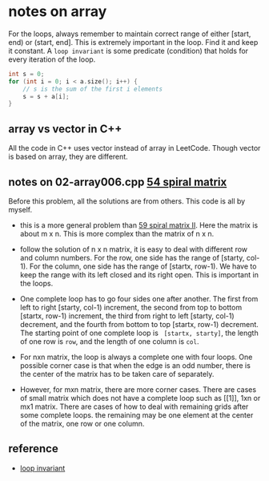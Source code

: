# notes on array

For the loops, always remember to maintain correct range of either [start, end) or (start, end]. This is extremely important in the loop. Find it and keep it constant. A ```loop invariant``` is some predicate (condition) that holds for every iteration of the loop. 

```c++
int s = 0;
for (int i = 0; i < a.size(); i++) {
    // s is the sum of the first i elements
    s = s + a[i];
}
```

## array vs vector in C++

All the code in C++ uses vector instead of array in LeetCode. Though vector is based on array, they are different.

## notes on 02-array006.cpp [54 spiral matrix](https://leetcode.com/problems/spiral-matrix/)

Before this problem, all the solutions are from others. This code is all by myself.

* this is a more general problem than [59 spiral matrix II](https://leetcode.com/problems/spiral-matrix-ii/). Here the matrix is about m x n. This is more complex than the matrix of n x n.

* follow the solution of n x n matrix, it is easy to deal with different row and column numbers. For the row, one side has the range of [starty, col-1). For the column, one side has the range of [startx, row-1). We have to keep the range with its left closed and its right open. This is important in the loops.

* One complete loop has to go four sides one after another. The first from left to right [starty, col-1) increment, the second from top to bottom [startx, row-1) increment, the third from right to left [starty, col-1) decrement, and the fourth from bottom to top [startx, row-1) decrement. The starting point of one complete loop is ``` [startx, starty]```, the length of one row is ```row```, and the length of one column is ```col```.

* For nxn matrix, the loop is always a complete one with four loops. One possible corner case is that when the edge is an odd number, there is the center of the matrix has to be taken care of separately. 

* However, for mxn matrix, there are more corner cases. There are cases of small matrix which does not have a complete loop such as [[1]], 1xn or mx1 matrix. There are cases of how to deal with remaining grids after some complete loops. the remaining may be one element at the center of the matrix, one row or one column.

## reference

* [loop invariant](https://en.wikipedia.org/wiki/Loop_invariant)


